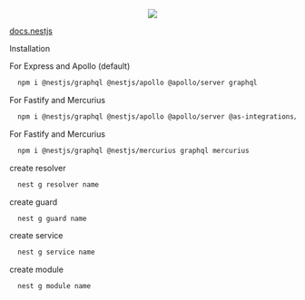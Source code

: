 
<p align="center">
  <img src="https://nestjs.com/img/nest-og.png" />
</p>

[docs.nestjs](https://docs.nestjs.com/graphql/quick-start)

Installation

For Express and Apollo (default)
```bash
  npm i @nestjs/graphql @nestjs/apollo @apollo/server graphql
```

For Fastify and Mercurius
```bash
  npm i @nestjs/graphql @nestjs/apollo @apollo/server @as-integrations/fastify graphql
```

For Fastify and Mercurius
```bash
  npm i @nestjs/graphql @nestjs/mercurius graphql mercurius
```

create resolver
```bash
  nest g resolver name
```

create guard
```bash
  nest g guard name
```

create service
```bash
  nest g service name
```

create module
```bash
  nest g module name
```
